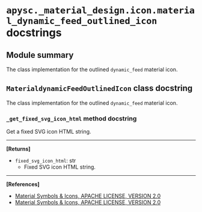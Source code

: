 # `apysc._material_design.icon.material_dynamic_feed_outlined_icon` docstrings

## Module summary

The class implementation for the outlined `dynamic_feed` material icon.

## `MaterialdynamicFeedOutlinedIcon` class docstring

The class implementation for the outlined `dynamic_feed` material icon.

### `_get_fixed_svg_icon_html` method docstring

Get a fixed SVG icon HTML string.<hr>

**[Returns]**

- `fixed_svg_icon_html`: str
  - Fixed SVG icon HTML string.

<hr>

**[References]**

- [Material Symbols & Icons, APACHE LICENSE, VERSION 2.0](https://fonts.google.com/icons?icon.size=24&icon.color=%23e8eaed)
- [Material Symbols & Icons, APACHE LICENSE, VERSION 2.0](https://www.apache.org/licenses/LICENSE-2.0.html)